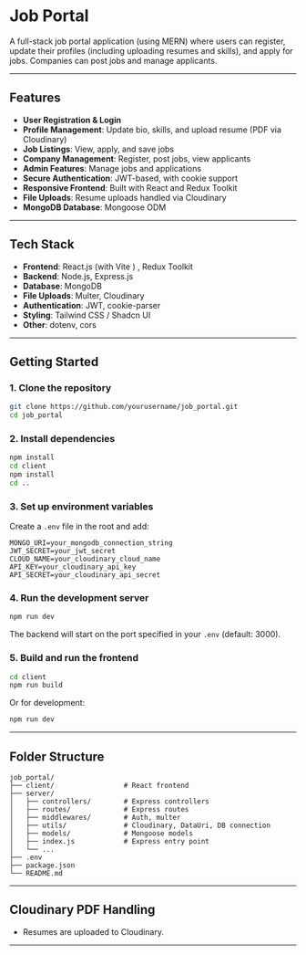 # Job Portal

A full-stack job portal application (using MERN) where users can register, update their profiles (including uploading resumes and skills), and apply for jobs. Companies can post jobs and manage applicants.

---

## Features

- **User Registration & Login**
- **Profile Management**: Update bio, skills, and upload resume (PDF via Cloudinary)
- **Job Listings**: View, apply, and save jobs
- **Company Management**: Register, post jobs, view applicants
- **Admin Features**: Manage jobs and applications
- **Secure Authentication**: JWT-based, with cookie support
- **Responsive Frontend**: Built with React and Redux Toolkit
- **File Uploads**: Resume uploads handled via Cloudinary
- **MongoDB Database**: Mongoose ODM

---

## Tech Stack

- **Frontend**: React.js (with Vite ) , Redux Toolkit 
- **Backend**: Node.js, Express.js
- **Database**: MongoDB
- **File Uploads**: Multer, Cloudinary
- **Authentication**: JWT, cookie-parser
- **Styling**: Tailwind CSS / Shadcn UI 
- **Other**: dotenv, cors

---

## Getting Started

### 1. Clone the repository

```sh
git clone https://github.com/yourusername/job_portal.git
cd job_portal
```

### 2. Install dependencies

```sh
npm install
cd client
npm install
cd ..
```

### 3. Set up environment variables

Create a `.env` file in the root and add:

```
MONGO_URI=your_mongodb_connection_string
JWT_SECRET=your_jwt_secret
CLOUD_NAME=your_cloudinary_cloud_name
API_KEY=your_cloudinary_api_key
API_SECRET=your_cloudinary_api_secret
```

### 4. Run the development server

```sh
npm run dev
```

The backend will start on the port specified in your `.env` (default: 3000).

### 5. Build and run the frontend

```sh
cd client
npm run build
```
Or for development:
```sh
npm run dev
```

---

## Folder Structure

```
job_portal/
├── client/                 # React frontend
├── server/
│   ├── controllers/        # Express controllers
│   ├── routes/             # Express routes
│   ├── middlewares/        # Auth, multer
│   ├── utils/              # Cloudinary, DataUri, DB connection
│   ├── models/             # Mongoose models
│   ├── index.js            # Express entry point
│   └── ...                 
├── .env
├── package.json
└── README.md
```

---

## Cloudinary PDF Handling

- Resumes are uploaded to Cloudinary.

---

